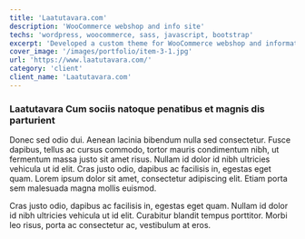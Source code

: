 ```yaml
---
title: 'Laatutavara.com'
description: 'WooCommerce webshop and info site'
techs: 'wordpress, woocommerce, sass, javascript, bootstrap'
excerpt: 'Developed a custom theme for WooCommerce webshop and information website'
cover_image: '/images/portfolio/item-3-1.jpg'
url: 'https://www.laatutavara.com/'
category: 'client'
client_name: 'Laatutavara.com'
---
```


### Laatutavara Cum sociis natoque penatibus et magnis dis parturient

Donec sed odio dui. Aenean lacinia bibendum nulla sed consectetur. Fusce dapibus, tellus ac cursus commodo, tortor mauris condimentum nibh, ut fermentum massa justo sit amet risus. Nullam id dolor id nibh ultricies vehicula ut id elit. Cras justo odio, dapibus ac facilisis in, egestas eget quam. Lorem ipsum dolor sit amet, consectetur adipiscing elit. Etiam porta sem malesuada magna mollis euismod.

Cras justo odio, dapibus ac facilisis in, egestas eget quam. Nullam id dolor id nibh ultricies vehicula ut id elit. Curabitur blandit tempus porttitor. Morbi leo risus, porta ac consectetur ac, vestibulum at eros.
